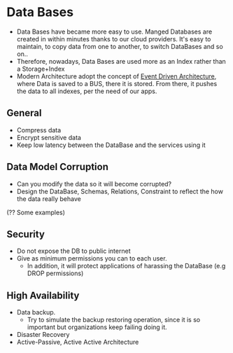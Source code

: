 # Data Bases

- Data Bases have became more easy to use. Manged Databases are created in within minutes thanks to our cloud providers. It's easy to maintain, to copy data from one to another, to switch DataBases and so on..
- Therefore, nowadays, Data Bases are used more as an Index rather than a Storage+Index
- Modern Architecture adopt the concept of [Event Driven Architecture](../Architecture/EventDrivenAritecture.md), where Data is saved to a BUS, there it is stored. From there, it pushes the data to all indexes, per the need of our apps.

## General

- Compress data
- Encrypt sensitive data
- Keep low latency between the DataBase and the services using it

## Data Model Corruption

- Can you modify the data so it will become corrupted?
- Design the DataBase, Schemas, Relations, Constraint to reflect the how the data really behave

(?? Some examples)

## Security

- Do not expose the DB to public internet
- Give as minimum permissions you can to each user.
  - In addition, it will protect applications of harassing the DataBase (e.g DROP permissions)

## High Availability

- Data backup.
  - Try to simulate the backup restoring operation, since it is so important but organizations keep failing doing it.
- Disaster Recovery
- Active-Passive, Active Active Architecture
